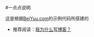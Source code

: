 #一点点说明

这是根据[BeiYuu.com](http://beiyuu.com)的示例代码所搭建的

* 推荐阅读：[我为什么写博客？](http://beiyuu.com/why-blog)
